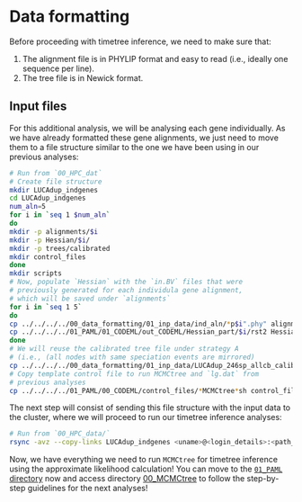 # Data formatting

Before proceeding with timetree inference, we need to make sure that:

1. The alignment file is in PHYLIP format and easy to read (i.e., ideally one sequence per line).
2. The tree file is in Newick format.

## Input files

For this additional analysis, we will be analysing each gene individually. As we have already formatted these gene alignments, we just need to move them to a file structure similar to the one we have been using in our previous analyses:

```sh
# Run from `00_HPC_dat`
# Create file structure
mkdir LUCAdup_indgenes
cd LUCAdup_indgenes
num_aln=5
for i in `seq 1 $num_aln`
do
mkdir -p alignments/$i
mkdir -p Hessian/$i/
mkdir -p trees/calibrated
mkdir control_files
done
mkdir scripts
# Now, populate `Hessian` with the `in.BV` files that were
# previously generated for each individula gene alignment,
# which will be saved under `alignments` 
for i in `seq 1 5`
do
cp ../../../../00_data_formatting/01_inp_data/ind_aln/*p$i".phy" alignments/$i
cp ../../../../01_PAML/01_CODEML/out_CODEML/Hessian_part/$i/rst2 Hessian/$i/in_p$i".BV"
done
# We will reuse the calibrated tree file under strategy A 
# (i.e., (all nodes with same speciation events are mirrored) 
cp ../../../../00_data_formatting/01_inp_data/LUCAdup_246sp_allcb_calib_MCMCtree.tree trees/calibrated
# Copy template control file to run MCMCtree and `lg.dat` from
# previous analyses
cp ../../../../01_PAML/00_CODEML/control_files/*MCMCtree*sh control_files/
```

The next step will consist of sending this file structure with the input data to the cluster, where we will proceed to run our timetree inference analyses:

```sh
# Run from `00_HPC_data/`
rsync -avz --copy-links LUCAdup_indgenes <uname>@<login_details>:<path_to_main_dir>
```

Now, we have everything we need to run `MCMCtree` for timetree inference using the approximate likelihood calculation! You can move to the [`01_PAML` directory](../01_PAML) now and access directory [00_MCMCtree](../01_PAML/00_MCMCtree/README.md) to follow the step-by-step guidelines for the next analyses!
